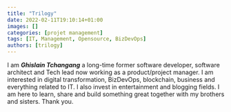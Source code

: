 ```yaml
---
title: "Trilogy"
date: 2022-02-11T19:10:14+01:00
images: []
categories: [projet management]
tags: [IT, Management, Opensource, BizDevOps]
authors: [trilogy]
---
```


I am ***Ghislain Tchangang*** a long-time former software developer, software architect and Tech lead now working as a product/project manager. I am interested in digital transformation, BizDevOps, blockchain, business and everything related to IT. I also invest in entertainment and blogging fields. I am here to learn, share and build something great together with my brothers and sisters. Thank you.